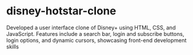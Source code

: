 # disney-hotstar-clone
Developed a user interface clone of Disney+ using HTML, CSS, and JavaScript. Features include a search bar, login and subscribe buttons, login options, and dynamic cursors, showcasing front-end development skills
